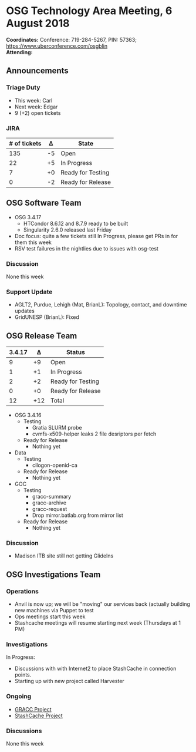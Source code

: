 # OSG Technology Area Meeting,  6 August 2018

**Coordinates:** Conference: 719-284-5267, PIN: 57363; <https://www.uberconference.com/osgblin>  
**Attending:**   


## Announcements


### Triage Duty

-   This week: Carl
-   Next week: Edgar
-   9 (+2) open tickets


### JIRA

| # of tickets | &Delta; | State             |
|------------ |------- |----------------- |
| 135          | -5      | Open              |
| 22           | +5      | In Progress       |
| 7            | +0      | Ready for Testing |
| 0            | -2      | Ready for Release |


## OSG Software Team

-   OSG 3.4.17  
    -   HTCondor 8.6.12 and 8.7.9 ready to be built
    -   Singularity 2.6.0 released last Friday
-   Doc focus: quite a few tickets still In Progress, please get PRs in for them this week
-   RSV test failures in the nightlies due to issues with osg-test


### Discussion

None this week  


### Support Update

-   AGLT2, Purdue, Lehigh (Mat, BrianL): Topology, contact, and downtime updates
-   GridUNESP (BrianL): Fixed


## OSG Release Team

| 3.4.17 | &Delta; | Status            |
|------ |------- |----------------- |
| 9      | +9      | Open              |
| 1      | +1      | In Progress       |
| 2      | +2      | Ready for Testing |
| 0      | +0      | Ready for Release |
| 12     | +12     | Total             |

-   OSG 3.4.16
    -   Testing
        -   Gratia SLURM probe
        -   cvmfs-x509-helper leaks 2 file desriptors per fetch
    -   Ready for Release
        -   Nothing yet
-   Data
    -   Testing
        -   cilogon-openid-ca
    -   Ready for Release
        -   Nothing yet
-   GOC
    -   Testing
        -   gracc-summary
        -   gracc-archive
        -   gracc-request
        -   Drop mirror.batlab.org from mirror list
    -   Ready for Release
        -   Nothing yet


### Discussion

-   Madison ITB site still not getting GlideIns


## OSG Investigations Team


### Operations

-   Anvil is now up; we will be "moving" our services back (actually building new machines via Puppet to test
-   Ops meetings start this week
-   Stashcache meetings will resume starting next week (Thursdays at 1 PM)


### Investigations

In Progress:  

-   Discussions with with Internet2 to place StashCache in connection points.
-   Starting up with new project called Harvester


### Ongoing

-   [GRACC Project](https://jira.opensciencegrid.org/projects/GRACC/)
-   [StashCache Project](https://opensciencegrid.github.io/StashCache/)


### Discussions

None this week
